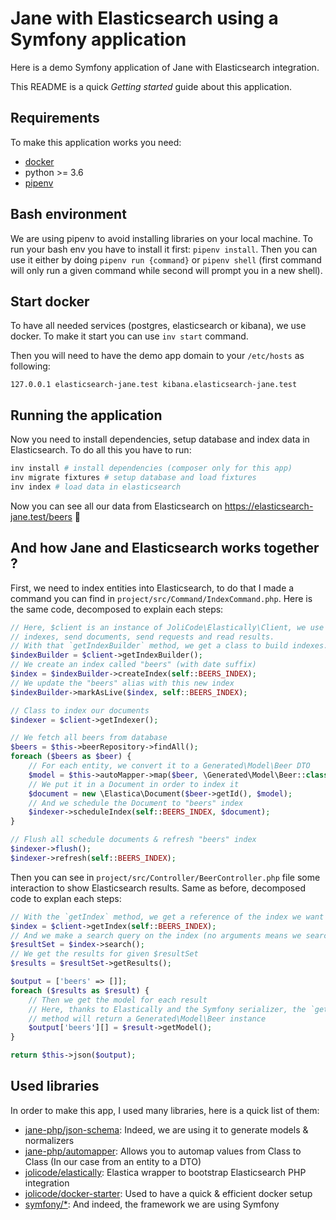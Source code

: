 # Jane with Elasticsearch using a Symfony application

Here is a demo Symfony application of Jane with Elasticsearch integration.

This README is a quick *Getting started* guide about this application.

## Requirements

To make this application works you need:
- [docker](https://docs.docker.com/engine/install/)
- python >= 3.6
- [pipenv](https://pipenv.pypa.io/en/latest/install/#installing-pipenv)

## Bash environment

We are using pipenv to avoid installing libraries on your local machine.
To run your bash env you have to install it first: `pipenv install`.
Then you can use it either by doing `pipenv run {command}` or `pipenv shell` 
(first command will only run a given command while second will prompt you in a new shell).

## Start docker

To have all needed services (postgres, elasticsearch or kibana), we use docker. 
To make it start you can use `inv start` command.

Then you will need to have the demo app domain to your `/etc/hosts` as following:
```
127.0.0.1 elasticsearch-jane.test kibana.elasticsearch-jane.test
```

## Running the application

Now you need to install dependencies, setup database and index data in Elasticsearch.
To do all this you have to run:

```bash
inv install # install dependencies (composer only for this app)
inv migrate fixtures # setup database and load fixtures
inv index # load data in elasticsearch
```

Now you can see all our data from Elasticsearch on https://elasticsearch-jane.test/beers 🎉

## And how Jane and Elasticsearch works together ?

First, we need to index entities into Elasticsearch, to do that I made a command you can find in 
`project/src/Command/IndexCommand.php`. Here is the same code, decomposed to explain each steps: 

```php
// Here, $client is an instance of JoliCode\Elastically\Client, we use this library on top of Elastica to create 
// indexes, send documents, send requests and read results.
// With that `getIndexBuilder` method, we get a class to build indexes.
$indexBuilder = $client->getIndexBuilder();
// We create an index called "beers" (with date suffix)
$index = $indexBuilder->createIndex(self::BEERS_INDEX);
// We update the "beers" alias with this new index
$indexBuilder->markAsLive($index, self::BEERS_INDEX);

// Class to index our documents
$indexer = $client->getIndexer();

// We fetch all beers from database
$beers = $this->beerRepository->findAll();
foreach ($beers as $beer) {
    // For each entity, we convert it to a Generated\Model\Beer DTO
    $model = $this->autoMapper->map($beer, \Generated\Model\Beer::class);
    // We put it in a Document in order to index it
    $document = new \Elastica\Document($beer->getId(), $model);
    // And we schedule the Document to "beers" index
    $indexer->scheduleIndex(self::BEERS_INDEX, $document);
}

// Flush all schedule documents & refresh "beers" index
$indexer->flush();
$indexer->refresh(self::BEERS_INDEX);
```

Then you can see in `project/src/Controller/BeerController.php` file some interaction to show Elasticsearch results.
Same as before, decomposed code to explan each steps:

```php
// With the `getIndex` method, we get a reference of the index we want (here I'm asking for 'beers' index)
$index = $client->getIndex(self::BEERS_INDEX);
// And we make a search query on the index (no arguments means we search for any result)
$resultSet = $index->search();
// We get the results for given $resultSet
$results = $resultSet->getResults();

$output = ['beers' => []];
foreach ($results as $result) {
    // Then we get the model for each result
    // Here, thanks to Elastically and the Symfony serializer, the `getModel` 
    // method will return a Generated\Model\Beer instance
    $output['beers'][] = $result->getModel();
}

return $this->json($output);
```

## Used libraries

In order to make this app, I used many libraries, here is a quick list of them:
- [jane-php/json-schema](https://github.com/janephp/janephp): Indeed, we are using it to generate models & normalizers
- [jane-php/automapper](https://github.com/janephp/janephp): Allows you to automap values from Class to Class (In our case from an entity to a DTO)
- [jolicode/elastically](https://github.com/jolicode/elastically): Elastica wrapper to bootstrap Elasticsearch PHP integration
- [jolicode/docker-starter](https://github.com/jolicode/docker-starter): Used to have a quick & efficient docker setup
- [symfony/*](https://github.com/symfony/symfony): And indeed, the framework we are using Symfony
